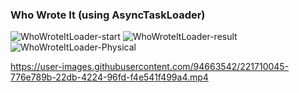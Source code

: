 ### Who Wrote It (using AsyncTaskLoader)

![WhoWroteItLoader-start](https://user-images.githubusercontent.com/94663542/221709690-4fe70c39-9a29-4f30-a30c-60a64daa34cc.png)
![WhoWroteItLoader-result](https://user-images.githubusercontent.com/94663542/221709700-7bf22f40-80d2-4d16-a8db-62f33d6dbe0e.png)
![WhoWroteItLoader-Physical](https://user-images.githubusercontent.com/94663542/221709710-0220c68f-10db-4939-a47c-e2af8ce99470.png)

https://user-images.githubusercontent.com/94663542/221710045-776e789b-22db-4224-96fd-f4e541f499a4.mp4
